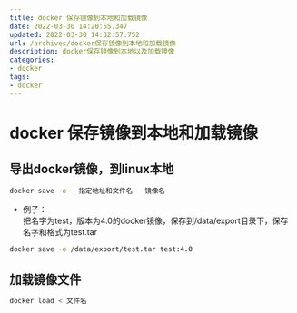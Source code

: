 ```yaml
---
title: docker 保存镜像到本地和加载镜像
date: 2022-03-30 14:20:55.347
updated: 2022-03-30 14:32:57.752
url: /archives/docker保存镜像到本地和加载镜像
description: docker保存镜像到本地以及加载镜像
categories: 
- docker
tags: 
- docker
---
```


# docker 保存镜像到本地和加载镜像

## 导出docker镜像，到linux本地

```bash   
docker save -o   指定地址和文件名   镜像名 
```

- 例子：  
把名字为test，版本为4.0的docker镜像，保存到/data/export目录下，保存名字和格式为test.tar
```bash 
docker save -o /data/export/test.tar test:4.0
```

## 加载镜像文件

```bash
docker load < 文件名
```

